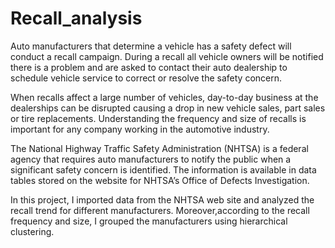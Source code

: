 # Recall_analysis

Auto manufacturers that determine a vehicle has a safety defect will conduct a recall campaign. During a recall all vehicle owners will be notified there is a problem and are asked to contact their auto dealership to schedule vehicle service to correct or resolve the safety concern.

When recalls affect a large number of vehicles, day-to-day business at the dealerships can be disrupted causing a drop in new vehicle sales, part sales or tire replacements. Understanding the frequency and size of recalls is important for any company working in the automotive industry.

The National Highway Traffic Safety Administration (NHTSA) is a federal agency that requires auto manufacturers to notify the public when a significant safety concern is identified. The information is available in data tables stored on the website for NHTSA’s Office of Defects Investigation.

In this project, I imported data from the NHTSA web site and analyzed the recall trend for different manufacturers. Moreover,according to the recall frequency and size, I grouped the manufacturers using hierarchical clustering.

